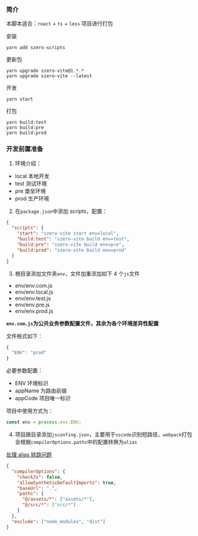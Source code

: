 ### 简介

本脚本适合：`react` + `ts` + `less` 项目进行打包

安装

```
yarn add szero-scripts
```

更新包

```shell
yarn upgrade szero-vite@1.*.*
yarn upgrade szero-vite --latest
```

开发

```shell
yarn start
```

打包

```shell
yarn build:test
yarn build:pre
yarn build:prod
```

### 开发前置准备

1. 环境介绍：

- local 本地开发
- test 测试环境
- pre 堡垒环境
- prod 生产环境

2. 在`package.json`中添加 scripts，配置：

```json
{
  "scripts": {
    "start": "szero-vite start env=local",
    "build:test": "szero-vite build env=test",
    "build:pre": "szero-vite build env=pre",
    "build:prod": "szero-vite build env=prod"
  }
}
```

3. 根目录添加文件夹`env`，文件加重添加如下 4 个`js`文件

- env/env.com.js
- env/env.local.js
- env/env.test.js
- env/env.pre.js
- env/env.prod.js

**`env.com.js`为公共业务参数配置文件，其余为各个环境差异性配置**

文件格式如下：

```js
{
  "ENV": "prod"
}
```

必要参数配置：

- ENV 环境标识
- appName 为路由前缀
- appCode 项目唯一标识

项目中使用方式为：

```js
const env = process.env.ENV;
```

4. 项目跟目录添加`jsconfing.json`，主要用于`vscode`识别短路径，`webpack`打包会根据`compilerOptions.paths`中的配置转换为`alias`

[处理 alias 转跳问题](https://code.visualstudio.com/docs/languages/jsconfig)

```json
{
  "compilerOptions": {
    "checkJs": false,
    "allowSyntheticDefaultImports": true,
    "baseUrl": ".",
    "paths": {
      "@/assets/*": ["assets/*"],
      "@/src/*": ["src/*"]
    }
  },
  "exclude": ["node_modules", "dist"]
}
```
